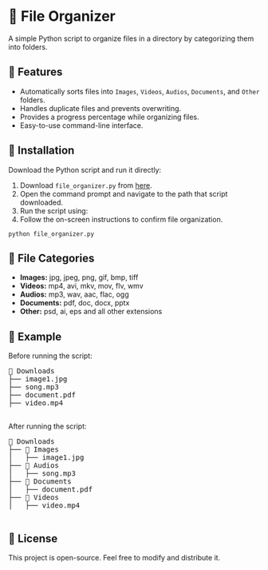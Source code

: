 <!DOCTYPE html>
<html>
<body>
    <h1>📂 File Organizer</h1>
    <p>A simple Python script to organize files in a directory by categorizing them into folders.</p>
    <h2>🚀 Features</h2>
    <ul>
        <li>Automatically sorts files into <code>Images</code>, <code>Videos</code>, <code>Audios</code>, <code>Documents</code>, and <code>Other</code> folders.</li>
        <li>Handles duplicate files and prevents overwriting.</li>
        <li>Provides a progress percentage while organizing files.</li>
        <li>Easy-to-use command-line interface.</li>
    </ul>
    <h2>📜 Installation</h2>
    <p>Download the Python script and run it directly:</p>
    <ol>
        <li>Download <code>file_organizer.py</code> from <a href="https://github.com/DilanHansaja/Simple_File_Organizer">here</a>.</li>
        <li>Open the command prompt and navigate to the path that script downloaded.</li>
        <li>Run the script using:</li>
        <li>Follow the on-screen instructions to confirm file organization.</li>
    </ol>
    <pre><code>python file_organizer.py</code></pre>
    <h2>📂 File Categories</h2>
    <ul>
        <li><strong>Images:</strong> jpg, jpeg, png, gif, bmp, tiff</li>
        <li><strong>Videos:</strong> mp4, avi, mkv, mov, flv, wmv</li>
        <li><strong>Audios:</strong> mp3, wav, aac, flac, ogg</li>
        <li><strong>Documents:</strong> pdf, doc, docx, pptx</li>
        <li><strong>Other:</strong> psd, ai, eps and all other extensions</li>
    </ul>
    <h2>📌 Example</h2>
    <p>Before running the script:</p>
    <pre>
📁 Downloads
├── image1.jpg
├── song.mp3
├── document.pdf
├── video.mp4
    </pre>
    <p>After running the script:</p>
    <pre>
📁 Downloads
├── 📂 Images
│   ├── image1.jpg
├── 📂 Audios
│   ├── song.mp3
├── 📂 Documents
│   ├── document.pdf
├── 📂 Videos
│   ├── video.mp4
    </pre>
    <h2>📝 License</h2>
    <p>This project is open-source. Feel free to modify and distribute it.</p>
</body>
</html>
